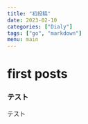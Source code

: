 ```yaml
---
title: "初投稿"
date: 2023-02-10
categories: ["Dialy"]
tags: ["go", "markdown"]
menu: main
---
```


# first posts

### テスト

テスト